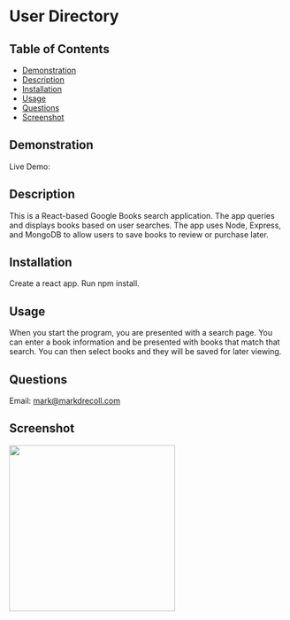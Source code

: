 # User Directory
  ## Table of Contents
   - [Demonstration](#Demonstration)
   - [Description](#Description)
   - [Installation](#Installation)
   - [Usage](#Usage)
   - [Questions](#Questions)
   - [Screenshot](#Screenshot)
## Demonstration
Live Demo: 
## Description
This is a React-based Google Books search application. The app queries and displays books based on user searches. The app uses Node, Express, and MongoDB to allow users to save books to review or purchase later. 
## Installation
Create a react app. Run npm install.
## Usage
When you start the program, you are presented with a search page. You can enter a book information and be presented with books that match that search. You can then select books and they will be saved for later viewing.
## Questions
Email: mark@markdrecoll.com
## Screenshot
<img src="https://user-images.githubusercontent.com/77694281/121949842-90faca80-cd1e-11eb-83b1-279cf9fb3cde.PNG" width="300px" height="300px">
